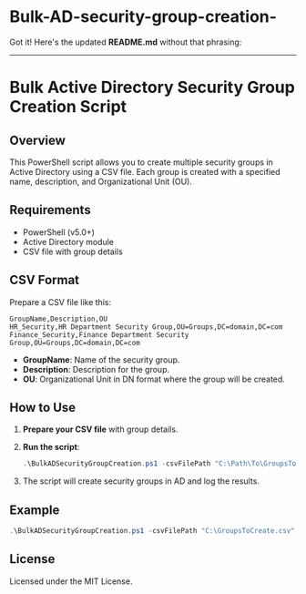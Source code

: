 # Bulk-AD-security-group-creation-


Got it! Here's the updated **README.md** without that phrasing:

---

# Bulk Active Directory Security Group Creation Script

## Overview

This PowerShell script allows you to create multiple security groups in Active Directory using a CSV file. Each group is created with a specified name, description, and Organizational Unit (OU).

## Requirements

- PowerShell (v5.0+)
- Active Directory module
- CSV file with group details

## CSV Format

Prepare a CSV file like this:

```csv
GroupName,Description,OU
HR_Security,HR Department Security Group,OU=Groups,DC=domain,DC=com
Finance_Security,Finance Department Security Group,OU=Groups,DC=domain,DC=com
```

- **GroupName**: Name of the security group.
- **Description**: Description for the group.
- **OU**: Organizational Unit in DN format where the group will be created.

## How to Use

1. **Prepare your CSV file** with group details.
2. **Run the script**:
   ```powershell
   .\BulkADSecurityGroupCreation.ps1 -csvFilePath "C:\Path\To\GroupsToCreate.csv"
   ```

3. The script will create security groups in AD and log the results.

## Example

```powershell
.\BulkADSecurityGroupCreation.ps1 -csvFilePath "C:\GroupsToCreate.csv"
```

## License

Licensed under the MIT License.
